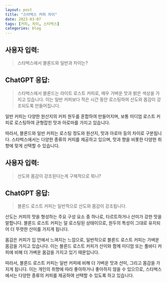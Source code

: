 ```yaml
---
layout: post
title: "스타벅스 커피 차이"
date: 2023-03-07
tags: [커피, 차이, 스타벅스]
categories: blog
---
```


## 사용자 입력:
> 스타벅스에서 블론드와 일반과 차이는?

## ChatGPT 응답:
> 스타벅스에서 블론드는 라이트 로스트 커피로, 매우 가벼운 맛과 밝은 색상을 가지고 있습니다. 이는 일반 커피보다 적은 시간 동안 로스팅하여 산도와 몸감이 강조되도록 만들어집니다.

일반 커피는 다양한 원산지의 커피 원두를 혼합하여 만들어지며, 보통 미디엄 로스트 커피로 로스팅하여 균형잡힌 맛과 아로마를 가지고 있습니다.

따라서, 블론드와 일반 커피는 로스팅 정도와 원산지, 맛과 아로마 등의 차이로 구분됩니다. 스타벅스에서는 다양한 종류의 커피를 제공하고 있으며, 맛과 향을 비롯한 다양한 취향에 맞게 선택할 수 있습니다.

## 사용자 입력:
> 산도와 몸감이 강조된다는게 구체적으로 뭐니?

## ChatGPT 응답:
> 블론드 로스트 커피는 일반적으로 산도와 몸감이 강조됩니다.

산도는 커피의 맛을 형성하는 주요 구성 요소 중 하나로, 타르트하거나 산미가 강한 맛을 말합니다. 블론드 로스트 커피는 덜 로스팅된 상태이므로, 원두의 특성이 그대로 유지되어 더 뚜렷한 산미를 가지게 됩니다.

몸감은 커피가 입 안에서 느껴지는 느낌으로, 일반적으로 블론드 로스트 커피는 가벼운 몸감을 가지고 있습니다. 이는 블론드 로스트 커피가 산미와 함께 미디엄 또는 풀바디 커피에 비해 더 가벼운 몸감을 가지고 있기 때문입니다.

따라서, 블론드 로스트 커피는 일반 커피에 비해 더 가벼운 맛과 산미, 그리고 몸감을 가지게 됩니다. 이는 개인의 취향에 따라 좋아하거나 좋아하지 않을 수 있으므로, 스타벅스에서는 다양한 종류의 커피를 제공하여 선택할 수 있도록 하고 있습니다.

